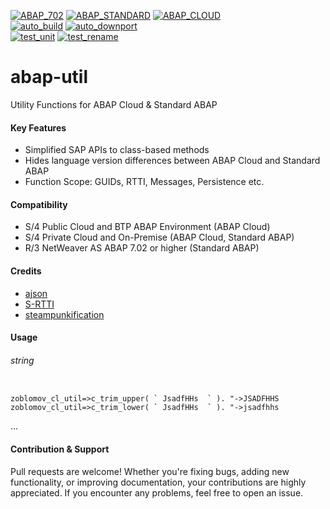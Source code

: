 [![ABAP_702](https://github.com/oblomov-dev/abap-util/actions/workflows/ABAP_702.yaml/badge.svg?branch=702)](https://github.com/oblomov-dev/abap-util/actions/workflows/ABAP_702.yaml)
[![ABAP_STANDARD](https://github.com/oblomov-dev/abap-util/actions/workflows/ABAP_STANDARD.yaml/badge.svg)](https://github.com/oblomov-dev/abap-util/actions/workflows/ABAP_STANDARD.yaml)
[![ABAP_CLOUD](https://github.com/oblomov-dev/abap-util/actions/workflows/ABAP_CLOUD.yaml/badge.svg)](https://github.com/oblomov-dev/abap-util/actions/workflows/ABAP_CLOUD.yaml)
<br>
[![auto_build](https://github.com/oblomov-dev/abap-util/actions/workflows/auto_build.yml/badge.svg)](https://github.com/oblomov-dev/abap-util/actions/workflows/auto_build.yml)
[![auto_downport](https://github.com/oblomov-dev/abap-util/actions/workflows/auto_downport.yaml/badge.svg)](https://github.com/oblomov-dev/abap-util/actions/workflows/auto_downport.yaml)
<br>
[![test_unit](https://github.com/oblomov-dev/abap-util/actions/workflows/test_unit.yaml/badge.svg)](https://github.com/oblomov-dev/abap-util/actions/workflows/test_unit.yaml)
[![test_rename](https://github.com/oblomov-dev/abap-util/actions/workflows/test_rename.yaml/badge.svg)](https://github.com/oblomov-dev/abap-util/actions/workflows/test_rename.yaml)

# abap-util
Utility Functions for ABAP Cloud & Standard ABAP 

#### Key Features
* Simplified SAP APIs to class-based methods
* Hides language version differences between ABAP Cloud and Standard ABAP
* Function Scope: GUIDs, RTTI, Messages, Persistence etc.

#### Compatibility
* S/4 Public Cloud and BTP ABAP Environment (ABAP Cloud)
* S/4 Private Cloud and On-Premise (ABAP Cloud, Standard ABAP)
* R/3 NetWeaver AS ABAP 7.02 or higher (Standard ABAP)

#### Credits
* [ajson](https://github.com/sbcgua/ajson)
* [S-RTTI](https://github.com/sandraros/S-RTTI)
* [steampunkification](https://github.com/heliconialabs/steampunkification)
  
#### Usage

###### string
```abap

zoblomov_cl_util=>c_trim_upper( ` JsadfHHs  ` ). "->JSADFHHS
zoblomov_cl_util=>c_trim_lower( ` JsadfHHs  ` ). "->jsadfhhs
```
...

#### Contribution & Support
Pull requests are welcome! Whether you're fixing bugs, adding new functionality, or improving documentation, your contributions are highly appreciated. If you encounter any problems, feel free to open an issue.

